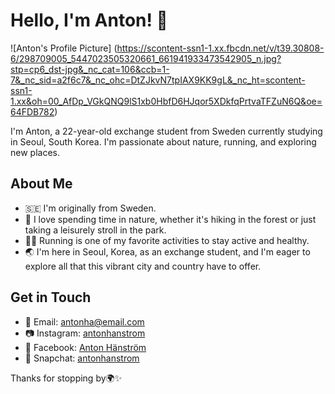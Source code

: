 # Hello, I'm Anton! 👋

![Anton's Profile Picture] (https://scontent-ssn1-1.xx.fbcdn.net/v/t39.30808-6/298709005_5447023505320661_661941933473542905_n.jpg?stp=cp6_dst-jpg&_nc_cat=106&ccb=1-7&_nc_sid=a2f6c7&_nc_ohc=DtZJkvN7tpIAX9KK9gL&_nc_ht=scontent-ssn1-1.xx&oh=00_AfDp_VGkQNQ9lS1xb0HbfD6HJqor5XDkfqPrtvaTFZuN6Q&oe=64FDB782)

I'm Anton, a 22-year-old exchange student from Sweden currently studying in Seoul, South Korea. I'm passionate about nature, running, and exploring new places.

## About Me

- 🇸🇪 I'm originally from Sweden.
- 🌿 I love spending time in nature, whether it's hiking in the forest or just taking a leisurely stroll in the park.
- 🏃‍♂️ Running is one of my favorite activities to stay active and healthy.
- 🌏 I'm here in Seoul, Korea, as an exchange student, and I'm eager to explore all that this vibrant city and country have to offer.

## Get in Touch

- 📧 Email: antonha@email.com
- 📷 Instagram: [antonhanstrom](https://www.instagram.com/antonhanstrom/)
- 📖 Facebook: [Anton Hänström](https://sv-se.facebook.com/anton.hanstrom.9)
- 👻 Snapchat: [antonhanstrom](https://scontent.xx.fbcdn.net/v/t1.15752-9/373358951_1030653194760140_5462612731658241803_n.jpg?stp=dst-jpg_p206x206&_nc_cat=103&ccb=1-7&_nc_sid=aee45a&_nc_ohc=wJNr2A3xH00AX-F5LIi&_nc_ad=z-m&_nc_cid=0&_nc_ht=scontent.xx&oh=03_AdSv92OeB54X5MQD4jZ87iMmUnqTVk0liccIrigTB4836A&oe=65211BD9)

Thanks for stopping by🌍✨
